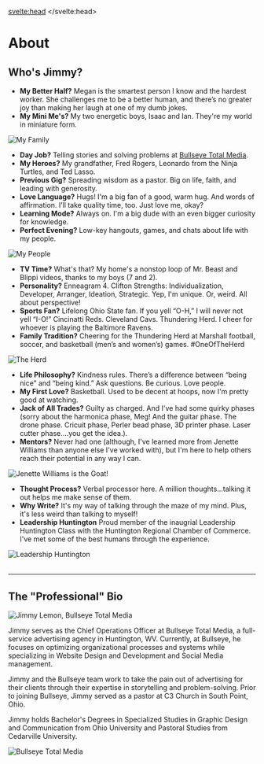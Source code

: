 <svelte:head>
	<title>About</title>
</svelte:head>

# About

## Who's Jimmy? 
* **My Better Half?** Megan is the smartest person I know and the hardest worker. She challenges me to be a better human, and there’s no greater joy than making her laugh at one of my dumb jokes.
* **My Mini Me's?** My two energetic boys, Isaac and Ian. They're my world in miniature form.

![My Family](/images/family.jpg)

* **Day Job?** Telling stories and solving problems at [Bullseye Total Media](https://bullseyetotalmedia.com).
* **My Heroes?** My grandfather, Fred Rogers, Leonardo from the Ninja Turtles, and Ted Lasso.
* **Previous Gig?** Spreading wisdom as a pastor. Big on life, faith, and leading with generosity. 
* **Love Language?** Hugs! I'm a big fan of a good, warm hug. And words of affirmation. I’ll take quality time, too. Just love me, okay?
* **Learning Mode?** Always on. I'm a big dude with an even bigger curiosity for knowledge.
* **Perfect Evening?** Low-key hangouts, games, and chats about life with my people.

![My People](/images/gala.jpg)

* **TV Time?** What's that? My home's a nonstop loop of Mr. Beast and Blippi videos, thanks to my boys (7 and 2).
* **Personality?** Enneagram 4. Clifton Strengths: Individualization, Developer, Arranger, Ideation, Strategic. Yep, I'm unique. Or, weird. All about perspective! 
* **Sports Fan?** Lifelong Ohio State fan. If you yell “O-H,” I will never not yell “I-O!” Cincinatti Reds. Cleveland Cavs. Thundering Herd. I cheer for whoever is playing the Baltimore Ravens. 
* **Family Tradition?** Cheering for the Thundering Herd at Marshall football, soccer, and basketball (men’s and women’s) games. #OneOfTheHerd

![The Herd](/images/theherd.jpg)

* **Life Philosophy?** Kindness rules. There’s a difference between “being nice” and “being kind.” Ask questions. Be curious. Love people.
* **My First Love?** Basketball. Used to be decent at hoops, now I'm pretty good at watching.
* **Jack of All Trades?** Guilty as charged. And I've had some quirky phases (sorry about the harmonica phase, Meg! And the guitar phase. The drone phase. Cricuit phase, Perler bead phase, 3D printer phase. Laser cutter phase....you get the idea.).
* **Mentors?** Never had one (although, I've learned more from Jenette Williams than anyone else I've worked with), but I'm here to help others reach their potential in any way I can. 


![Jenette Williams is the Goat!](/images/triplej.jpg)

* **Thought Process?** Verbal processor here. A million thoughts...talking it out helps me make sense of them. 
* **Why Write?** It's my way of talking through the maze of my mind. Plus, it's less weird than talking to myself!
* **Leadership Huntington** Proud member of the inaugrial Leadership Huntington Class with the Huntington Regional Chamber of Commerce. I've met some of the best humans through the experience. 

![Leadership Huntington](/images/leadershipHuntington.jpg)


<hr style="margin:2rem 0"/>

## The "Professional" Bio

![Jimmy Lemon, Bullseye Total Media](/images/jimmyheadshot.jpg)

Jimmy serves as the Chief Operations Officer at Bullseye Total Media, a full-service advertising agency in Huntington, WV.  Currently, at Bullseye, he focuses on optimizing organizational processes and systems while specializing in Website Design and Development and Social Media management.

Jimmy and the Bullseye team work to take the pain out of advertising for their clients through their expertise in storytelling and problem-solving. Prior to joining Bullseye, Jimmy served as a pastor at C3 Church in South Point, Ohio.

Jimmy holds Bachelor's Degrees in Specialized Studies in Graphic Design and Communication from Ohio University and Pastoral Studies from Cedarville University.

![Bullseye Total Media](/images/bullseyeteam.jpg)

